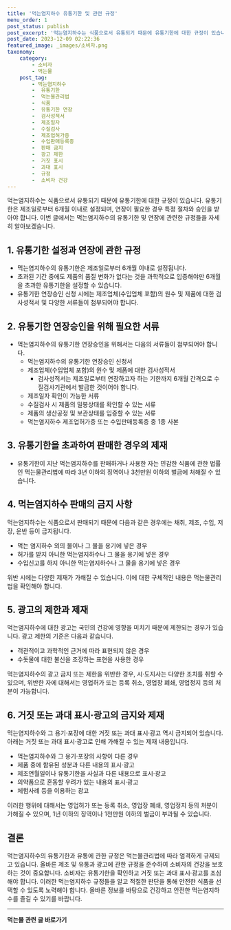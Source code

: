 ```yaml
---
title: '먹는염지하수 유통기한 및 관련 규정'
menu_order: 1
post_status: publish
post_excerpt: '먹는염지하수는 식품으로서 유통되기 때문에 유통기한에 대한 규정이 있습니다. 유통기한은 제조일로부터 6개월 이내로 설정되며, 연장이 필요한 경우 특정 절차와 승인을 받아야 합니다. 이번 글에서는 먹는염지하수의 유통기한 및 연장에 관련한 규정들을 자세히 알아보겠습니다.'
post_date: 2023-12-09 02:22:36
featured_image: _images/소비자.png
taxonomy:
    category:
        - 소비자
        - 먹는물
    post_tag:
        - 먹는염지하수
        -  유통기한
        -  먹는물관리법
        -  식품
        -  유통기한 연장
        -  검사성적서
        -  제조일자
        -  수질검사
        -  제조업허가증
        -  수입판매등록증
        -  판매 금지
        -  광고 제한
        -  거짓 표시
        -  과대 표시
        -  규정
        -  소비자 건강
---
```



먹는염지하수는 식품으로서 유통되기 때문에 유통기한에 대한 규정이 있습니다. 유통기한은 제조일로부터 6개월 이내로 설정되며, 연장이 필요한 경우 특정 절차와 승인을 받아야 합니다. 이번 글에서는 먹는염지하수의 유통기한 및 연장에 관련한 규정들을 자세히 알아보겠습니다.

## 1. 유통기한 설정과 연장에 관한 규정

- 먹는염지하수의 유통기한은 제조일로부터 6개월 이내로 설정됩니다.
- 초과된 기간 중에도 제품의 품질 변화가 없다는 것을 과학적으로 입증해야만 6개월을 초과한 유통기한을 설정할 수 있습니다.
- 유통기한 연장승인 신청 시에는 제조업체(수입업체 포함)의 원수 및 제품에 대한 검사성적서 및 다양한 서류들이 첨부되어야 합니다.

## 2. 유통기한 연장승인을 위해 필요한 서류

- 먹는염지하수의 유통기한 연장승인을 위해서는 다음의 서류들이 첨부되어야 합니다.
  - 먹는염지하수의 유통기한 연장승인 신청서
  - 제조업체(수입업체 포함)의 원수 및 제품에 대한 검사성적서
    - 검사성적서는 제조일로부터 연장하고자 하는 기한까지 6개월 간격으로 수질검사기관에서 발급한 것이어야 합니다.
  - 제조일자 확인이 가능한 서류
  - 수질검사 시 제품의 밀봉상태를 확인할 수 있는 서류
  - 제품의 생산공정 및 보관상태를 입증할 수 있는 서류
  - 먹는염지하수 제조업허가증 또는 수입판매등록증 중 1종 사본

## 3. 유통기한을 초과하여 판매한 경우의 제재

- 유통기한이 지난 먹는염지하수를 판매하거나 사용한 자는 민감한 식품에 관한 법률인 먹는물관리법에 따라 3년 이하의 징역이나 3천만원 이하의 벌금에 처해질 수 있습니다.

## 4. 먹는염지하수 판매의 금지 사항

먹는염지하수는 식품으로서 판매되기 때문에 다음과 같은 경우에는 채취, 제조, 수입, 저장, 운반 등이 금지됩니다.

- 먹는 염지하수 외의 물이나 그 물을 용기에 넣은 경우
- 허가를 받지 아니한 먹는염지하수나 그 물을 용기에 넣은 경우
- 수입신고를 하지 아니한 먹는염지하수나 그 물을 용기에 넣은 경우

위반 시에는 다양한 제재가 가해질 수 있습니다. 이에 대한 구체적인 내용은 먹는물관리법을 확인해야 합니다.

## 5. 광고의 제한과 제재

먹는염지하수에 대한 광고는 국민의 건강에 영향을 미치기 때문에 제한되는 경우가 있습니다. 광고 제한의 기준은 다음과 같습니다.

- 객관적이고 과학적인 근거에 따라 표현되지 않은 경우
- 수돗물에 대한 불신을 조장하는 표현을 사용한 경우

먹는염지하수의 광고 금지 또는 제한을 위반한 경우, 시·도지사는 다양한 조치를 취할 수 있으며, 위반한 자에 대해서는 영업허가 또는 등록 취소, 영업장 폐쇄, 영업정지 등의 처분이 가능합니다.

## 6. 거짓 또는 과대 표시·광고의 금지와 제재

먹는염지하수와 그 용기·포장에 대한 거짓 또는 과대 표시·광고 역시 금지되어 있습니다. 아래는 거짓 또는 과대 표시·광고로 인해 가해질 수 있는 제재 내용입니다.

- 먹는염지하수와 그 용기·포장의 사항이 다른 경우
- 제품 중에 함유된 성분과 다른 내용의 표시·광고
- 제조연월일이나 유통기한을 사실과 다른 내용으로 표시·광고
- 의약품으로 혼동할 우려가 있는 내용의 표시·광고
- 체험사례 등을 이용하는 광고

이러한 행위에 대해서는 영업허가 또는 등록 취소, 영업장 폐쇄, 영업정지 등의 처분이 가해질 수 있으며, 1년 이하의 징역이나 1천만원 이하의 벌금이 부과될 수 있습니다.

## 결론

먹는염지하수의 유통기한과 유통에 관한 규정은 먹는물관리법에 따라 엄격하게 규제되고 있습니다. 올바른 제조 및 유통과 광고에 관한 규정을 준수하여 소비자의 건강을 보호하는 것이 중요합니다. 소비자는 유통기한을 확인하고 거짓 또는 과대 표시·광고를 조심해야 합니다. 이러한 먹는염지하수 규정들을 알고 적절한 판단을 통해 안전한 식품을 선택할 수 있도록 노력해야 합니다. 올바른 정보를 바탕으로 건강하고 안전한 먹는염지하수를 즐길 수 있기를 바랍니다.
<!-- wp:separator -->
<hr class="wp-block-separator has-alpha-channel-opacity"/>
<!-- /wp:separator -->

<!-- wp:group {"backgroundColor":"base","layout":{"type":"constrained"}} -->
<div class="wp-block-group has-base-background-color has-background"><!-- wp:paragraph {"align":"center","fontSize":"medium"} -->
<p class="has-text-align-center has-large-font-size"><strong>먹는물 관련 글 바로가기</strong></p>
<!-- /wp:paragraph -->


<!-- wp:latest-posts
{"categories":[{"id":31331,"count":19,"description":"","link":"https://uknowlaw.com/category/%eb%a8%b9%eb%8a%94%eb%ac%bc/","name":"먹는물","slug":"먹는물","taxonomy":"category","parent":0,"meta":[],"_links":{"self":[{"href":"https://uknowlaw.com/wp-json/wp/v2/categories/31331"}],"collection":[{"href":"https://uknowlaw.com/wp-json/wp/v2/categories"}],"about":[{"href":"https://uknowlaw.com/wp-json/wp/v2/taxonomies/category"}],"wp:post_type":[{"href":"https://uknowlaw.com/wp-json/wp/v2/posts?categories=31331"}],"curies":[{"name":"wp","href":"https://api.w.org/{rel}","templated":true}]}}],"postsToShow":100,"excerptLength":28,"postLayout":"grid","columns":2,"featuredImageAlign":"left","featuredImageSizeSlug":"large","fontSize":"small"} /--></div>
<!-- /wp:group -->